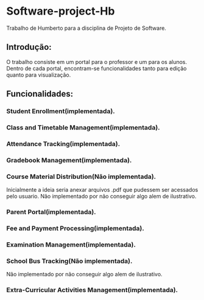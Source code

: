 # Software-project-Hb
Trabalho de Humberto para a disciplina de Projeto de Software.

## Introdução:  
O trabalho consiste em um portal para o professor e um para os alunos. Dentro de cada portal, encontram-se funcionalidades tanto para edição quanto para visualização.

## Funcionalidades:

### Student Enrollment(implementada).

### Class and Timetable Management(implementada).

### Attendance Tracking(implementada).

### Gradebook Management(implementada).

### Course Material Distribution(Não implementada).
Inicialmente a ideia seria anexar arquivos .pdf que pudessem ser acessados pelo usuario. Nâo implementado por não conseguir algo alem de ilustrativo.

### Parent Portal(implementada).

### Fee and Payment Processing(implementada).

### Examination Management(implementada).

### School Bus Tracking(Não implementada).
Nâo implementado por não conseguir algo alem de ilustrativo.

### Extra-Curricular Activities Management(implementada).
